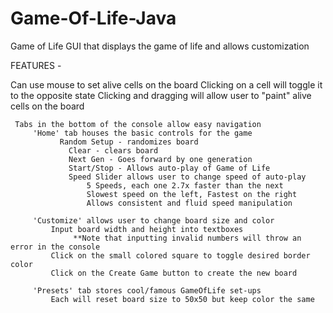 # Game-Of-Life-Java

Game of Life GUI that displays the game of life and allows customization
	  
FEATURES -
	  
   Can use mouse to set alive cells on the board
	     Clicking on a cell will toggle it to the opposite state
	     Clicking and dragging will allow user to "paint" alive cells on the board
	  
	 Tabs in the bottom of the console allow easy navigation
	  	 'Home' tab houses the basic controls for the game
	  		   Random Setup - randomizes board
	  			 Clear - clears board
	  			 Next Gen - Goes forward by one generation
	  			 Start/Stop - Allows auto-play of Game of Life
	  			 Speed Slider allows user to change speed of auto-play
	  				 5 Speeds, each one 2.7x faster than the next
	  				 Slowest speed on the left, Fastest on the right
	  				 Allows consistent and fluid speed manipulation
	  
	  	 'Customize' allows user to change board size and color 
	  		 Input board width and height into textboxes
	  			  **Note that inputting invalid numbers will throw an error in the console
	   		 Click on the small colored square to toggle desired border color
	   		 Click on the Create Game button to create the new board
	 			
	  	 'Presets' tab stores cool/famous GameOfLife set-ups
	  		 Each will reset board size to 50x50 but keep color the same 
	 
